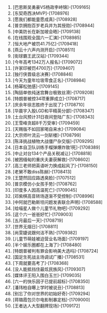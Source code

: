 
1. [巴恩斯吴勇豪VS杨政李峙锦]-[1709165]
1. [东契奇西决MVP]-[1708976]
1. [愿我们都能童愿成真]-[1708928]
1. [普京拥抱百岁老兵并为其授勋]-[1708944]
1. [中美防长在新加坡会晤]-[1709138]
1. [在线围观全国六一汇演]-[1708985]
1. [恒大地产被罚41.75亿]-[1709418]
1. [燕云十六声内测开启]-[1708511]
1. [街球霸王武汉站]-[1709344]
1. [今年高考1342万人报名]-[1709072]
1. [许家印被罚4700万]-[1709407]
1. [独行侠晋级总决赛]-[1708846]
1. [今天为童年垃圾零食正名]-[1708984]
1. [杨幂松弛感]-[1709145]
1. [陶喆单依纯迷宫舞台极致丝滑]-[1709208]
1. [特朗普被控34项重罪成立]-[1708717]
1. [庆余年徐志胜终于出现了]-[1708710]
1. [华晨宇入股LGD和平精英分部]-[1708347]
1. [土台风预计31日夜间登陆广东]-[1708343]
1. [王雪峰贪超8千万受审]-[1709459]
1. [天赐版不如回家喝自来水]-[1709084]
1. [大宗师叶流云一剑斩楼]-[1708799]
1. [陈泽挑战植物大战僵尸杂交版]-[1709295]
1. [日本自卫队训练手榴弹爆炸致1死]-[1708389]
1. [中止对台134个产品关税减让]-[1708818]
1. [被困缅甸的重庆夫妻获解救]-[1708602]
1. [高三老师把英语听力换成起风了]-[1708150]
1. [老舅不敢diss陈赫]-[1708413]
1. [王楚然回应路透臭脸]-[1707512]
1. [普京模仿小女孩手势]-[1708762]
1. [印度多人因高温死亡]-[1709045]
1. [邓紫棋高音转场逐渐不受控制]-[1708996]
1. [中阿就巴勒斯坦问题发表联合声明]-[1708588]
1. [给喵星人做个儿童节礼物吧]-[1709292]
1. [这个六一爸爸好忙]-[1709003]
1. [五月最后一天]-[1708719]
1. [世界无烟日]-[1708811]
1. [尚雯婕说跟何洁不熟]-[1709382]
1. [儿童节萌娃被迫营业名场面]-[1709197]
1. [半个娱乐圈都在上海了]-[1708480]
1. [特朗普被判有罪会影响美大选吗]-[1708724]
1. [国足生死战主场调试广播]-[1708531]
1. [下周就要高考了]-[1708368]
1. [没人能抵挡住最炫民族风]-[1709307]
1. [媒体评王阳入围白玉兰]-[1709035]
1. [六一的快乐因子已提前超标]-[1708350]
1. [潘玮柏自曝上学时被说丑]-[1708813]
1. [别忘了你对世界的初始好奇]-[1709294]
1. [蒋璐霞包贝尔电影制暴定档]-[1709000]
1. [王者达人大型翻牌现场]-[1709172]